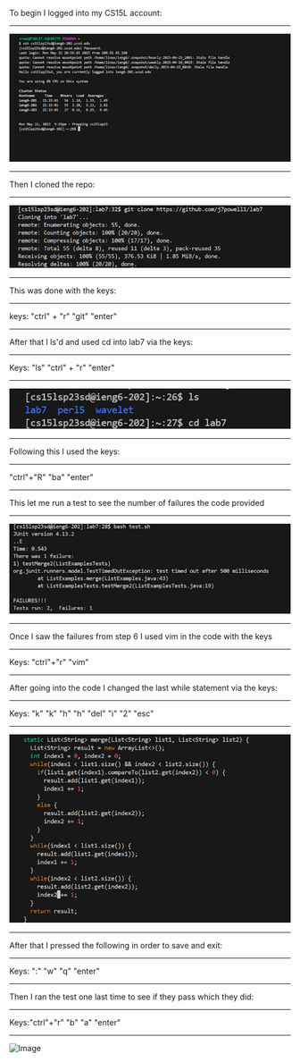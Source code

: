 To begin I logged into my CS15L account:
***
![Image](im1.png)
***
Then I cloned the repo:
***
![Image](im2.png)
***
This was done with the keys:
***
keys: "ctrl" + "r" "git" "enter"
***
After that I ls'd and used cd into lab7 via the keys:
***
Keys: "ls" "ctrl" + "r" "enter"
***
![Image](im3.png)
***
Following this I used the keys:
***
"ctrl"+"R" "ba" "enter"
***
This let me run a test to see the number of failures the code provided
***
![Image](im4.png)
***
Once I saw the failures from step 6 I used vim in the code with the keys 
***
Keys: "ctrl"+"r" "vim"
***
After going into the code I changed the last while statement via the keys:
***
Keys: "k" "k" "h" "h" "del" "i" "2" "esc"
***
![Image](im5.png)
***
After that I pressed the following in order to save and exit:
***
Keys: ":" "w" "q" "enter"
***
Then I ran the test one last time to see if they pass which they did:
***
Keys:"ctrl"+"r" "b" "a" "enter"
***
![Image](im7.png)


